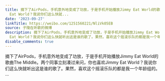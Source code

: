 ```yaml
---
title: 摘下了AirPods，手机意外地变成了功放，于是手机开始播放Jimmy Eat World的歌曲The Middle。两个同事立刻凑过来问，你也喜欢Jimmy
  Eat World？我说你们这么快就...
date: '2023-09-27'
linkTitle: https://weibo.com/1251560221/NliVk05EB
source: 子陵在听歌的微博
description: 摘下了AirPods，手机意外地变成了功放，于是手机开始播放Jimmy Eat World的歌曲The Middle。两个同事立刻凑过来问，你也喜欢Jimmy
  Eat World？我说你们这么快就听出这是谁的歌了。果然，喜欢这个摇滚乐队的都是我一个年龄组的。  ...
disable_comments: true
---
```

摘下了AirPods，手机意外地变成了功放，于是手机开始播放Jimmy Eat World的歌曲The Middle。两个同事立刻凑过来问，你也喜欢Jimmy Eat World？我说你们这么快就听出这是谁的歌了。果然，喜欢这个摇滚乐队的都是我一个年龄组的。  ...
